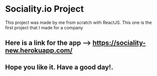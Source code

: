 # Sociality.io Project

This project was made by me from scratch with ReactJS. This one is the first project that I made for a company
## Here is a link for the app --> https://sociality-new.herokuapp.com/

## Hope you like it. Have a good day!.

